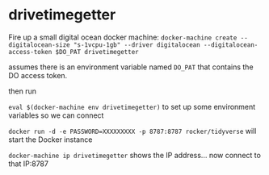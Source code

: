 # drivetimegetter

Fire up a small digital ocean docker machine:
`docker-machine create --digitalocean-size "s-1vcpu-1gb" --driver digitalocean --digitalocean-access-token $DO_PAT drivetimegetter`

assumes there is an environment variable named `DO_PAT` that contains the DO access token. 

then run 

`eval $(docker-machine env drivetimegetter)` to set up some environment variables so we can connect

`docker run -d -e PASSWORD=XXXXXXXXX -p 8787:8787 rocker/tidyverse` will start the Docker instance

`docker-machine ip drivetimegetter` shows the IP address... now connect to that IP:8787

